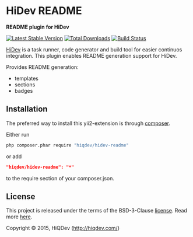 HiDev README
============

**README plugin for HiDev**

[![Latest Stable Version](https://poser.pugx.org/hiqdev/hidev-readme/v/stable)](https://packagist.org/packages/hiqdev/hidev-readme)
[![Total Downloads](https://poser.pugx.org/hiqdev/hidev-readme/downloads)](https://packagist.org/packages/hiqdev/hidev-readme)
[![Build Status](https://img.shields.io/travis/hiqdev/hidev-readme.svg)](https://travis-ci.org/hiqdev/hidev-readme)

[HiDev](https://github.com/hiqdev/hidev) is a task runner, code generator and build tool for easier continuos integration.
This plugin enables README generation support for HiDev.

Provides README generation:
- templates
- sections
- badges

## Installation

The preferred way to install this yii2-extension is through [composer](http://getcomposer.org/download/).

Either run

```sh
php composer.phar require "hiqdev/hidev-readme"
```

or add

```json
"hiqdev/hidev-readme": "*"
```

to the require section of your composer.json.

## License

This project is released under the terms of the BSD-3-Clause [license](LICENSE).
Read more [here](http://choosealicense.com/licenses/bsd-3-clause).

Copyright © 2015, HiQDev (http://hiqdev.com/)
